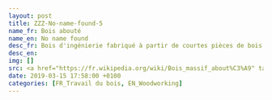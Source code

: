 ```yaml
---
layout: post
title: ZZZ-No-name-found-5
name_fr: Bois abouté
name_en: No name found
desc_fr: Bois d'ingénierie fabriqué à partir de courtes pièces de bois sec dont les extrémités sont emboîtées et collées les unes aux autres à l'aide d'un adhésif hydrofuge, afin de former une pièce de bois unique et plus longue.
desc_en: 
img: []
src: <a href="https://fr.wikipedia.org/wiki/Bois_massif_about%C3%A9" target="new">Source</a>
date: 2019-03-15 17:58:00 +0100
categories: [FR_Travail du bois, EN_Woodworking]
---
```

